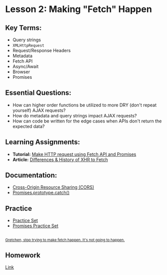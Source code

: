 # Lesson 2: Making "Fetch" Happen

## Key Terms:

- Query strings
- `XMLHttpRequest`
- Request/Response Headers
- Metadata
- Fetch API
- Async/Await
- Browser
- Promises

## Essential Questions:

- How can higher order functions be utilized to more DRY (don't repeat yourself) AJAX requests?
- How do metadata and query strings impact AJAX requests?
- How can code be written for the edge cases when APIs don't return the expected data?

## Learning Assignments:

- **Tutorial:** [Make HTTP request using Fetch API and Promises](https://medium.com/@armando_amador/how-to-make-http-requests-using-fetch-api-and-promises-b0ca7370a444)
- **Article:** [Differences & History of XHR to Fetch](https://developers.google.com/web/updates/2015/03/introduction-to-fetch)

## Documentation:

- [Cross-Origin Resource Sharing (CORS)](https://developer.mozilla.org/en-US/docs/Web/HTTP/CORS)
- [Promises.prototype.catch()](https://developer.mozilla.org/en-US/docs/Web/JavaScript/Reference/Global_Objects/Promise/catch)

## Practice

- [Practice Set](./practice)
- [Promises Practice Set](https://github.com/The-Marcy-Lab-School/promises-practice)

##

<sup>[Gretchen, stop trying to make fetch happen. It's not going to happen.](https://www.youtube.com/watch?v=jjt9Qx9MBPk)</sup>

## Homework

[Link](https://classroom.github.com/a/hZRw-tTy)
